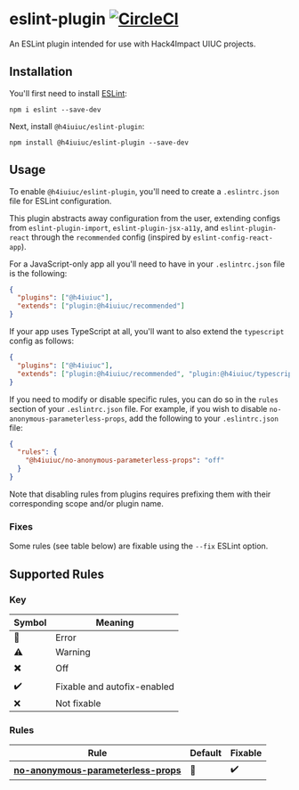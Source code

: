 # eslint-plugin [![CircleCI](https://circleci.com/gh/hack4impact-uiuc/eslint-plugin.svg?style=svg)](https://circleci.com/gh/hack4impact-uiuc/eslint-plugin)

An ESLint plugin intended for use with Hack4Impact UIUC projects.

## Installation

You'll first need to install [ESLint](http://eslint.org):

```shell
npm i eslint --save-dev
```

Next, install `@h4iuiuc/eslint-plugin`:

```shell
npm install @h4iuiuc/eslint-plugin --save-dev
```

## Usage

To enable `@h4iuiuc/eslint-plugin`, you'll need to create a `.eslintrc.json` file for ESLint configuration.

This plugin abstracts away configuration from the user, extending configs from `eslint-plugin-import`, `eslint-plugin-jsx-a11y`, and `eslint-plugin-react` through the `recommended` config (inspired by `eslint-config-react-app`).

For a JavaScript-only app all you'll need to have in your `.eslintrc.json` file is the following:

```json
{
  "plugins": ["@h4iuiuc"],
  "extends": ["plugin:@h4iuiuc/recommended"]
}
```

If your app uses TypeScript at all, you'll want to also extend the `typescript` config as follows:

```json
{
  "plugins": ["@h4iuiuc"],
  "extends": ["plugin:@h4iuiuc/recommended", "plugin:@h4iuiuc/typescript"]
}
```

If you need to modify or disable specific rules, you can do so in the `rules` section of your `.eslintrc.json` file. For example, if you wish to disable `no-anonymous-parameterless-props`, add the following to your `.eslintrc.json` file:

```json
{
  "rules": {
    "@h4iuiuc/no-anonymous-parameterless-props": "off"
  }
}
```

Note that disabling rules from plugins requires prefixing them with their corresponding scope and/or plugin name.

### Fixes

Some rules (see table below) are fixable using the `--fix` ESLint option.

## Supported Rules

### Key

| Symbol                    | Meaning                     |
| ------------------------- | --------------------------- |
| :triangular_flag_on_post: | Error                       |
| :warning:                 | Warning                     |
| :heavy_multiplication_x:  | Off                         |
| :heavy_check_mark:        | Fixable and autofix-enabled |
| :x:                       | Not fixable                 |

### Rules

| Rule                                                                                    | Default                   | Fixable            |
| --------------------------------------------------------------------------------------- | ------------------------- | ------------------ |
| [**no-anonymous-parameterless-props**](/docs/rules/no-anonymous-parameterless-props.md) | :triangular_flag_on_post: | :heavy_check_mark: |
